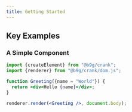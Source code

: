 ```yaml
---
title: Getting Started
---
```

## Key Examples
### A Simple Component
```jsx live
import {createElement} from "@b9g/crank";
import {renderer} from "@b9g/crank/dom.js";

function Greeting({name = "World"}) {
  return <div>Hello {name}</div>;
}

renderer.render(<Greeting />, document.body);
```
